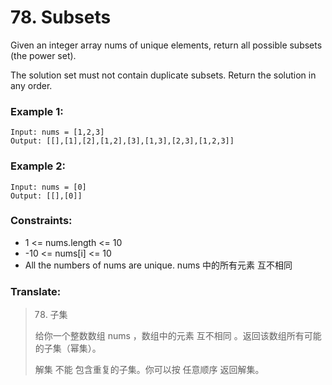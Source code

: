 # 78. Subsets

Given an integer array nums of unique elements, return all possible subsets (the power set).

The solution set must not contain duplicate subsets. Return the solution in any order.


### Example 1:

```
Input: nums = [1,2,3]
Output: [[],[1],[2],[1,2],[3],[1,3],[2,3],[1,2,3]]
```

### Example 2:

```
Input: nums = [0]
Output: [[],[0]]
```

### Constraints:

* 1 <= nums.length <= 10
* -10 <= nums[i] <= 10
* All the numbers of nums are unique. nums 中的所有元素 互不相同

### Translate:

> 78. 子集
> 
> 给你一个整数数组 nums ，数组中的元素 互不相同 。返回该数组所有可能的子集（幂集）。
>
> 解集 不能 包含重复的子集。你可以按 任意顺序 返回解集。




